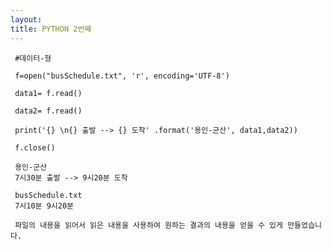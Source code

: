 ```yaml
---
layout: 
title: PYTHON 2번쨰
---
```


     #데이터-형 

     f=open("busSchedule.txt", 'r', encoding='UTF-8')

     data1= f.read()

     data2= f.read()

     print('{} \n{} 출발 --> {} 도착' .format('용인-군산', data1,data2))

     f.close()

     용인-군산
     7시30분 출발 --> 9시20분 도착
     
     busSchedule.txt
     7시10분 9시20분
     
     파일의 내용을 읽어서 읽은 내용을 사용하여 원하는 결과의 내용을 얻을 수 있게 만들었습니다.
     
